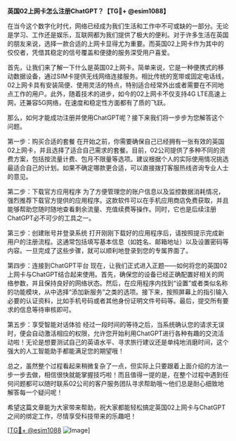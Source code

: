 **英国02上网卡怎么注册ChatGPT？【TG💪+ @esim1088】**

在当今这个数字化时代，网络已经成为我们生活和工作中不可或缺的一部分。无论是学习、工作还是娱乐，互联网都为我们提供了极大的便利。对于许多生活在英国的朋友来说，选择一款合适的上网卡显得尤为重要。而英国02上网卡作为其中的佼佼者，凭借其稳定的信号覆盖和便捷的服务深受用户喜爱。

首先，让我们来了解一下什么是英国02上网卡。简单来说，它是一种便携式的移动数据设备，通过SIM卡提供无线网络连接服务。相比传统的宽带或固定电话线，02上网卡具有安装简便、使用灵活的特点，特别适合经常外出或者需要在不同地点工作的用户。此外，随着技术的进步，如今的02上网卡不仅支持4G LTE高速上网，还兼容5G网络，在速度和稳定性方面都有了质的飞跃。

那么，如何才能成功注册并使用ChatGPT呢？接下来我们将一步步为您解答这个问题。

第一步：购买合适的套餐
在开始之前，你需要确保自己已经拥有一张有效的英国02上网卡，并且选择了适合自己需求的套餐。目前，02公司提供了多种不同的资费方案，包括按流量计费、包月不限量等选项。建议根据个人的实际使用情况挑选最适合自己的计划。如果不确定哪款更合适，可以直接拨打客服热线咨询专业人士的意见。

第二步：下载官方应用程序
为了方便管理您的账户信息以及监控数据消耗情况，强烈推荐下载官方提供的应用程序。这款软件可以在手机应用商店免费获取，并且能够帮助您随时随地查看剩余流量、充值续费等操作。同时，它也是后续注册ChatGPT必不可少的工具之一。

第三步：创建账号并登录系统
打开刚刚下载好的应用程序后，请按照提示完成新用户的注册流程。这通常包括填写基本信息（如姓名、邮箱地址）以及设置密码等内容。一旦完成了这些步骤，就可以顺利地登录到您的专属界面了。

第四步：连接到ChatGPT平台
现在，让我们正式进入正题——如何将您的英国02上网卡与ChatGPT结合起来使用。首先，确保您的设备已经正确配置好相关的网络参数，并且保持良好的网络状态。然后，在应用程序内找到“设置”或者类似名称的功能模块，从中选择“添加新服务”之类的选项。接下来，按照屏幕上的指引输入必要的认证资料，比如手机号码或者其他身份证明文件号码等。最后，提交所有要求的信息等待审核即可。

第五步：享受智能对话体验
经过一段时间的等待之后，当系统确认您的请求无误时，便会自动激活相应的权限，允许您开始利用ChatGPT进行各种有趣的交流活动啦！无论是想要测试自己的英语水平、寻求旅行建议还是单纯地消磨时间，这个强大的人工智能助手都能满足您的期望哦！

总之，虽然整个过程看起来稍微复杂了一点，但实际上只要跟着上面介绍的方法一步一步去做，相信很快就能掌握技巧啦！而且值得一提的是，在整个过程中遇到任何问题都可以随时联系02公司的客户服务团队寻求帮助哦～他们总是耐心细致地解答每一个疑问呢！

希望这篇文章能为大家带来帮助，祝大家都能轻松搞定英国02上网卡与ChatGPT之间的绑定工作，尽情享受科技带来的乐趣吧！

[[TG💪+ @esim1088](https://t.me/s/esim1088) ![Image](https://i.postimg.cc/4NQfJmqS/Snipaste-2025-05-13-00-14-12.png)]